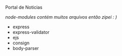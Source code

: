 Portal de Noticias  

*node-modules contém muitos arquivos então zipei : )*

* express
* express-validator
* ejs
* consign 
* body-parser
